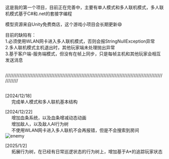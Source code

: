 这是我的第一个项目，目前正在完善中，主要有单人模式和多人联机模式，多人联机模式基于C#和.net的套接字编程

模型资源来自Unity免费商店，这个游戏小项目会长期更新:smile:

目前的缺陷有：<br>
    1.必须使用WLAN网卡进入多人联机模式，否则会报StringNullException异常<br>
    2.多人联机模式主机退出时，其他玩家端未处理抛出异常<br>
    3.基于客户端-服务端模式，但没有在帧上同步，只是每帧主机和其他玩家会相互发送消息<br>
    
<br>///////////////////////////////////////////////////////////////////////////////////////////////////////////<br><br>

  [2024/12/18] <br>
  &nbsp;&nbsp;&nbsp;&nbsp;&nbsp;完成单人模式和多人联机基本结构<br>
  
  [2024/12/22]<br>
  &nbsp;&nbsp;&nbsp;&nbsp;&nbsp;增加血条系统，以及血条增减动态动画<br>
  &nbsp;&nbsp;&nbsp;&nbsp;&nbsp;增加敌人，以及敌人AI行为树<br>
  &nbsp;&nbsp;&nbsp;&nbsp;&nbsp;不使用WLAN网卡进入多人联机不会再报错，但是不会搜索到房间<br>
![enemy](https://github.com/user-attachments/assets/99f54f88-ddb6-4061-b7bb-59f5ed96b002)

  [2025/1/2]<br>
  &nbsp;&nbsp;&nbsp;&nbsp;&nbsp;拓展行为树，在已经有日常巡逻状态的行为树上，增加基于A*的追踪玩家状态

  
